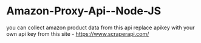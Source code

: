 # Amazon-Proxy-Api--Node-JS
you can collect amazon product data from this api
replace apikey with your own api key from this site - https://www.scraperapi.com/
